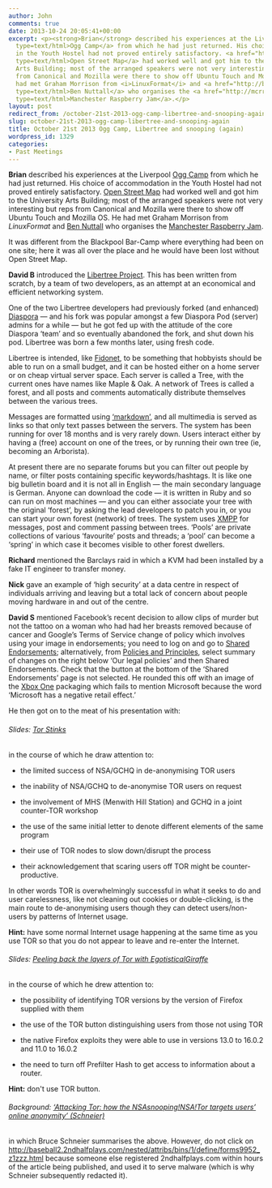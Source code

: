 ```yaml
---
author: John
comments: true
date: 2013-10-24 20:05:41+00:00
excerpt: <p><strong>Brian</strong> described his experiences at the Liverpool <a href="http://oggcamp.org/"
  type=text/html>Ogg Camp</a> from which he had just returned. His choice of accommodation
  in the Youth Hostel had not proved entirely satisfactory. <a href="http://www.openstreetmap.org/"
  type=text/html>Open Street Map</a> had worked well and got him to the University
  Arts Building; most of the arranged speakers were not very interesting but reps
  from Canonical and Mozilla were there to show off Ubuntu Touch and Mozilla OS. He
  had met Graham Morrison from <i>LinuxFormat</i> and <a href="http://bennuttall.com/"
  type=text/html>Ben Nuttall</a> who organises the <a href="http://mcrraspjam.org.uk/"
  type=text/html>Manchester Raspberry Jam</a>.</p>
layout: post
redirect_from: /october-21st-2013-ogg-camp-libertree-and-snooping-again
slug: october-21st-2013-ogg-camp-libertree-and-snooping-again
title: October 21st 2013 Ogg Camp, Libertree and snooping (again)
wordpress_id: 1329
categories:
- Past Meetings
---
```


**Brian** described his experiences at the Liverpool [Ogg Camp](http://oggcamp.org/) from which he had just returned. His choice of accommodation in the Youth Hostel had not proved entirely satisfactory. [Open Street Map](http://www.openstreetmap.org/) had worked well and got him to the University Arts Building; most of the arranged speakers were not very interesting but reps from Canonical and Mozilla were there to show off Ubuntu Touch and Mozilla OS. He had met Graham Morrison from _LinuxFormat_ and [Ben Nuttall](http://bennuttall.com/) who organises the [Manchester Raspberry Jam](http://mcrraspjam.org.uk/).




It was different from the Blackpool Bar-Camp where everything had been on one site; here it was all over the place and he would have been lost without Open Street Map.




**David B** introduced the [Libertree Project](https://github.com/Libertree). This has been written from scratch, by a team of two developers, as an attempt at an economical and efficient networking system.




One of the two Libertree developers had previously forked (and enhanced) [Diaspora](https://diasporafoundation.org/) — and his fork was popular amongst a few Diaspora Pod (server) admins for a while — but he got fed up with the attitude of the core Diaspora ‘team’ and so eventually abandoned the fork, and shut down his pod.  Libertree was born a few months later, using fresh code.




Libertree is intended, like [Fidonet](http://www.fidonet.org/), to be something that hobbyists should be able to run on a small budget, and it can be hosted either on a home server or on cheap virtual server space.  Each server is called a Tree, with the current ones have names like Maple & Oak.  A network of Trees is called a forest, and all posts and comments automatically distribute themselves between the various trees.




Messages are formatted using [‘markdown’](http://en.wikipedia.org/wiki/Markdown), and all multimedia is served as links so that only text passes between the servers. The system has been running for over 18 months and is very rarely down. Users interact either by having a (free) account on one of the trees, or by running their own tree (ie, becoming an Arborista).




At present there are no separate forums but you can filter out people by name, or filter posts containing specific keywords/hashtags. It is like one big bulletin board and it is not all in English — the main secondary language is German. Anyone can download the code — it is written in Ruby and so can run on most machines — and you can either associate your tree with the original ‘forest’, by asking the lead developers to patch you in, or you can start your own forest (network) of trees. The system uses [XMPP](http://en.wikipedia.org/wiki/Xmpp) for messages, post and comment passing between trees. ‘Pools’ are private collections of various ‘favourite’ posts and threads; a ‘pool’ can become a ‘spring’ in which case it becomes visible to other forest dwellers.




**Richard** mentioned the Barclays raid in which a KVM had been installed by a fake IT engineer to transfer money.




**Nick** gave an example of ‘high security’ at a data centre in respect of individuals arriving and leaving but a total lack of concern about people moving hardware in and out of the centre.




**David S** mentioned Facebook’s recent decision to allow clips of murder but not the tattoo on a woman who had had her breasts removed because of cancer and Google’s Terms of Service change of policy which involves using your image in endorsements; you need to log on and go to [Shared Endorsements](https://plus.google.com/settings/endorsements?hl=en); alternatively, from [Policies and Principles](http://www.google.co.uk/intl/en/policies/), select summary of changes on the right below ‘Our legal policies’ and then Shared Endorsements. Check that the button at the bottom of the ‘Shared Endorsements’ page is not selected. He rounded this off with an image of the [Xbox One](http://www.xbox.com/en-GB/xbox-one/meet-xbox-one) packaging which fails to mention Microsoft because the word ‘Microsoft has a negative retail effect.’




He then got on to the meat of his presentation with:




###### Slides: [Tor Stinks](http://www.theguardian.com/world/interactive/2013/oct/04/tor-stinks-nsa-presentation-document)




in the course of which he draw attention to:






  * the limited success of NSA/GCHQ in de-anonymising TOR users


  * the inability of NSA/GCHQ to de-anonymise TOR users on request


  * the involvement of MHS (Menwith Hill Station) and GCHQ in a joint counter-TOR workshop


  * the use of the same initial letter to denote different elements of the same program


  * their use of TOR nodes to slow down/disrupt the process


  * their acknowledgement that scaring users off TOR might be counter-productive.




In other words TOR is overwhelmingly successful in what it seeks to do and user carelessness, like not cleaning out cookies or double-clicking, is the main route to de-anonymising users though they can detect users/non-users by patterns of Internet usage.




**Hint:** have some normal Internet usage happening at the same time as you use TOR so that you do not appear to leave and re-enter the Internet.




###### Slides: [Peeling back the layers of Tor with EgotisticalGiraffe](http://www.theguardian.com/world/interactive/2013/oct/04/egotistical-giraffe-nsa-tor-document)




in the course of which he drew attention to:






  * the possibility of identifying TOR versions by the version of Firefox supplied with them


  * the use of the TOR button distinguishing users from those not using TOR


  * the native Firefox exploits they were able to use in versions 13.0 to 16.0.2 and 11.0 to 16.0.2


  * the need to turn off Prefilter Hash to get access to information about a router.




**Hint:** don't use TOR button.




###### Background: [‘Attacking Tor: how the NSAsnooping!NSA!Tor targets users’ online anonymity’ (Schneier)](http://www.theguardian.com/world/2013/oct/04/tor-attacks-nsa-users-online-anonymity)




in which Bruce Schneier summarises the above. However, do not click on http://baseball2.2ndhalfplays.com/nested/attribs/bins/1/define/forms9952_z1zzz.html because someone else registered 2ndhalfplays.com within hours of the article being published, and used it to serve malware (which is why Schneier subsequently redacted it).
